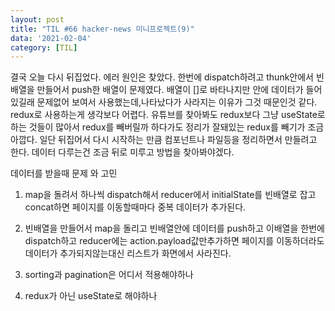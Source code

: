 ```yaml
---
layout: post
title: "TIL #66 hacker-news 미니프로젝트(9)"
data: '2021-02-04'
category: [TIL]
---
```


결국 오늘 다시 뒤집었다. 에러 원인은 찾았다. 한번에 dispatch하려고 thunk안에서 빈배열을 만들어서 push한 배열이 문제였다. 배열이 []로 바타나지만 안에 데이터가 들어있길래 문제없어 보여서 사용했는데,나타났다가 사라지는 이유가 그것 때문인것 같다. redux로 사용하는게 생각보다 어렵다. 유튜브를 찾아봐도 redux보다 그냥 useState로 하는 것들이 많아서 redux를 빼버릴까 하다가도 정리가 잘돼있는 redux를 빼기가 조금 아깝다. 일단 뒤집어서 다시 시작하는 만큼 컴포넌트나 파일등을 정리하면서 만들려고 한다. 데이터 다루는건 조금 뒤로 미루고 방법을 찾아봐야겠다.

데이터를 받을때 문제 와 고민

1. map을 돌려서 하나씩 dispatch해서 reducer에서 initialState를 빈배열로 잡고 concat하면 페이지를 이동할때마다 중복 데이터가 추가된다.

2. 빈배열을 만들어서 map을 돌리고 빈배열안에 데이터를 push하고 이배열을 한번에 dispatch하고 reducer에는 action.payload값만추가하면 페이지를 이동하더라도 데이터가 추가되지않는대신 리스트가 화면에서 사라진다.

3. sorting과 pagination은 어디서 적용해야하나

4. redux가 아닌 useState로 해야하나